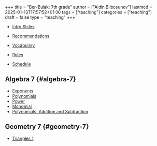+++
title = "Ber-Bulak: 7th grade"
author = ["Aidin Biibosunov"]
lastmod = 2025-01-16T17:57:52+01:00
tags = ["teaching"]
categories = ["teaching"]
draft = false
type = "teaching"
+++

-   [Intro Slides](/reveal_js_talks/intro_me/intro.html)
-   [Recommendations](/html_files/recommendations.html)
-   [Vocabulary](/pdf_files/berbulak/algebra_8/assignments/vocab.html)

-   [Rules](/pdf_files/berbulak/rules.html)
-   [Schedule](/pdf_files/berbulak/schedule.html)


## Algebra 7 {#algebra-7}

-   [Exponents](/pdf_files/berbulak/algebra_7/algebra7_exponents.html)
-   [Polynomials](/pdf_files/berbulak/algebra_7/algebra7_polynom.html)
-   [Power](/pdf_files/berbulak/algebra_7/algebra7_power.html)
-   [Monomial](/pdf_files/berbulak/algebra_7/algebra7_monom.html)
-   [Polynomials: Addition and Subtraction](/pdf_files/berbulak/algebra_7/algebra7_polynom_add_sub.html)


## Geometry 7 {#geometry-7}

-   [Triangles 1](/pdf_files/berbulak/geometry_7/geometry_7_triangles1.html)
